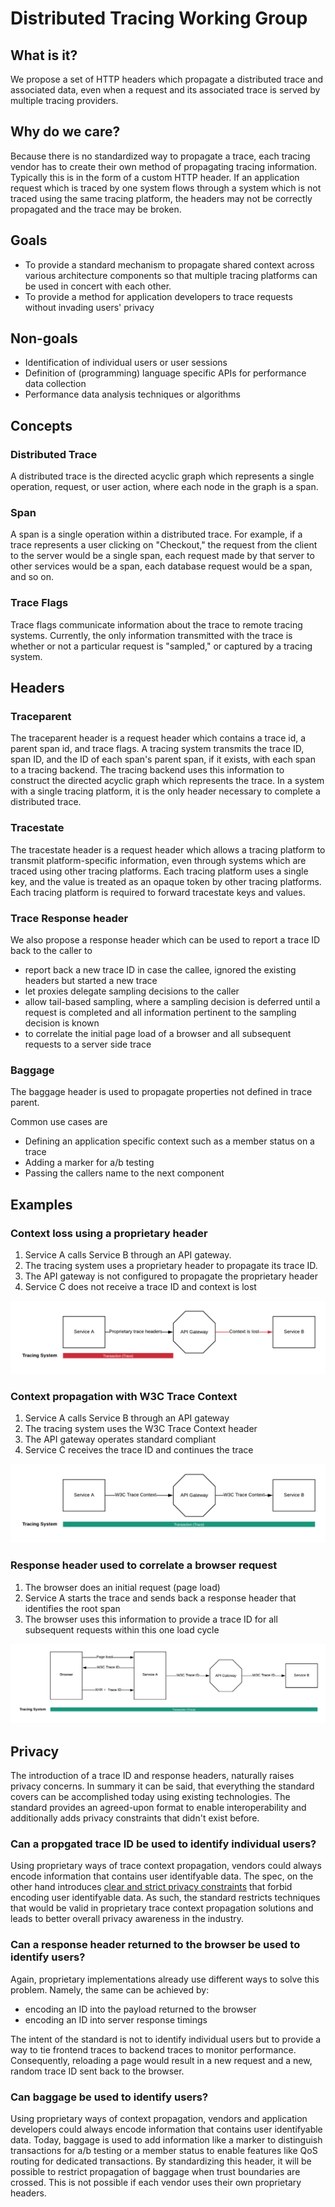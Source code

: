 # Distributed Tracing Working Group

## What is it?

We propose a set of HTTP headers which propagate a distributed trace and associated data, even when a request and its associated trace is served by multiple tracing providers.

## Why do we care?

Because there is no standardized way to propagate a trace, each tracing vendor has to create their own method of propagating tracing information. Typically this is in the form of a custom HTTP header. If an application request which is traced by one system flows through a system which is not traced using the same tracing platform, the headers may not be correctly propagated and the trace may be broken.

## Goals

- To provide a standard mechanism to propagate shared context across various architecture components so that multiple tracing platforms can be used in concert with each other.
- To provide a method for application developers to trace requests without invading users' privacy

## Non-goals
- Identification of individual users or user sessions
- Definition of (programming) language specific APIs for performance data collection
- Performance data analysis techniques or algorithms

## Concepts

### Distributed Trace
A distributed trace is the directed acyclic graph which represents a single operation, request, or user action, where each node in the graph is a span.

### Span
A span is a single operation within a distributed trace. For example, if a trace represents a user clicking on "Checkout," the request from the client to the server would be a single span, each request made by that server to other services would be a span, each database request would be a span, and so on.

### Trace Flags
Trace flags communicate information about the trace to remote tracing systems. Currently, the only information transmitted with the trace is whether or not a particular request is "sampled," or captured by a tracing system.

## Headers

### Traceparent

The traceparent header is a request header which contains a trace id, a parent span id, and trace flags. A tracing system transmits the trace ID, span ID, and the ID of each span's parent span, if it exists, with each span to a tracing backend. The tracing backend uses this information to construct the directed acyclic graph which represents the trace. In a system with a single tracing platform, it is the only header necessary to complete a distributed trace.

### Tracestate

The tracestate header is a request header which allows a tracing platform to transmit platform-specific information, even through systems which are traced using other tracing platforms. Each tracing platform uses a single key, and the value is treated as an opaque token by other tracing platforms. Each tracing platform is required to forward tracestate keys and values.

### Trace Response header

We also propose a response header which can be used to report a trace ID back to the caller to
- report back a new trace ID in case the callee, ignored the existing headers but started a new trace
- let proxies delegate sampling decisions to the caller
- allow tail-based sampling, where a sampling decision is deferred until a request is completed and all information pertinent to the sampling decision is known
- to correlate the initial page load of a browser and all subsequent requests to a server side trace

### Baggage

The baggage header is used to propagate properties not defined in trace parent.

Common use cases are

* Defining an application specific context such as a member status on a trace
* Adding a marker for a/b testing
* Passing the callers name to the next component


## Examples

### Context loss using a proprietary header

1. Service A calls Service B through an API gateway.
2. The tracing system uses a proprietary header to propagate its trace ID.
3. The API gateway is not configured to propagate the proprietary header
4. Service C does not receive a trace ID and context is lost

![Context loss due to a middleware](./assets/explainer_context_loss.png "Context loss due to a middleware")

### Context propagation with W3C Trace Context
1. Service A calls Service B through an API gateway
2. The tracing system uses the W3C Trace Context header
3. The API gateway operates standard compliant
4. Service C receives the trace ID and continues the trace

![Context propagation through a standard compliant middleware](./assets/explainer_context_preserved.png "Context propagation through a standard compliant middleware")

### Response header used to correlate a browser request
1. The browser does an initial request (page load)
2. Service A starts the trace and sends back a response header that identifies the root span
3. The browser uses this information to provide a trace ID for all subsequent requests within this one load cycle

![Context propagation for browsers via response header](./assets/explainer_browser_responseheader.png "Context propagation for browsers via response header")

## Privacy
The introduction of a trace ID and response headers, naturally raises privacy concerns.
In summary it can be said, that everything the standard covers can be accomplished today
using existing technologies.
The standard provides an agreed-upon format to enable interoperability and additionally
adds privacy constraints that didn't exist before.

### Can a propgated trace ID be used to identify individual users?
Using proprietary ways of trace context propagation, vendors could always encode
information that contains user identifyable data.
The spec, on the other hand introduces [clear and strict privacy constraints](https://www.w3.org/TR/trace-context/#privacy-of-traceparent-field) that
forbid encoding user identifyable data.
As such, the standard restricts techniques that would be valid in proprietary trace context propagation solutions and leads
to better overall privacy awareness in the industry.

### Can a response header returned to the browser be used to identify users?
Again, proprietary implementations already use different ways to solve this problem.
Namely, the same can be achieved by:
- encoding an ID into the payload returned to the browser
- encoding an ID into server response timings

The intent of the standard is not to identify individual users but to provide a way
to tie frontend traces to backend traces to monitor performance.
Consequently, reloading a page would result in a new request and a new, random trace
ID sent back to the browser.

### Can baggage be used to identify users?
Using proprietary ways of context propagation, vendors and application developers could always encode information that contains user identifyable data.
Today, baggage is used to add information like a marker to distinguish transactions for
a/b testing or a member status to enable features like QoS routing for dedicated transactions.
By standardizing this header, it will be possible to restrict propagation of baggage
when trust boundaries are crossed. This is not possible if each vendor uses their own proprietary headers.
